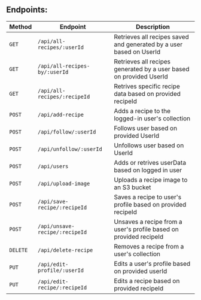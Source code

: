 ## Endpoints:

| Method   | Endpoint                       | Description                                                         |
| -------- | ------------------------------ | ------------------------------------------------------------------- |
| `GET`    | `/api/all-recipes/:userId`     | Retrieves all recipes saved and generated by a user based on UserId |
| `GET`    | `/api/all-recipes-by/:userId`  | Retrieves all recipes generated by a user based on provided UserId  |
| `GET`    | `/api/all-recipes/:recipeId`   | Retrives specific recipe data based on provided recipeId            |
| `POST`   | `/api/add-recipe`              | Adds a recipe to the logged-in user's collection                    |
| `POST`   | `/api/follow/:userId`          | Follows user based on provided UserId                               |
| `POST`   | `/api/unfollow/:userId`        | Unfollows user based on UserId                                      |
| `POST`   | `/api/users`                   | Adds or retrives userData based on logged in user                   |
| `POST`   | `/api/upload-image`            | Uploads a recipe image to an S3 bucket                              |
| `POST`   | `/api/save-recipe/:recipeId`   | Saves a recipe to user's profile based on provided recipeId         |
| `POST`   | `/api/unsave-recipe/:recipeId` | Unsaves a recipe from a user's profile based on provided recipeId   |
| `DELETE` | `/api/delete-recipe`           | Removes a recipe from a user's collection                           |
| `PUT`    | `/api/edit-profile/:userId`    | Edits a user's profile based on provided userId                     |
| `PUT`    | `/api/edit-recipe/:recipeId`   | Edits a recipe based on provided recipeId                           |
